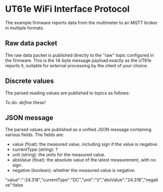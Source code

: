 UT61e WiFi Interface Protocol
=============================

The example firmware reports data from the multimeter to an MQTT broker
in multiple formats.

Raw data packet
---------------
The raw data packet is published directly to the "raw" topic configured
in the firmware. This is the 14-byte message payload exactly as the
UT61e reports it, suitable for external processing by the client of
your choice.

Discrete values
---------------
The parsed reading values are published to topics as follows:

 *To do: define these!*

JSON message
------------
The parsed values are published as a unified JSON message containing
various fields. The fields are:

 * value (float): the measured value, including sign if the value is negative.
 * currentType (string): ?
 * unit (string): the units for the measured value.
 * absValue (float): the absolute value of the latest measurement, with no sign.
 * negative (boolean): whether the measured value is negative.

"value":"-24.318","currentType":"DC","unit":"V","absValue":"24.318","negative":false
